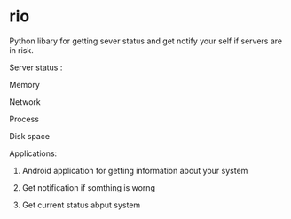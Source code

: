 # rio

Python libary for getting sever status and get notify your self if servers are in risk.

Server status : 

  Memory
  
  Network
  
  Process
  
  Disk space
  
  
Applications:

1) Android application for getting information about your system

2) Get notification if somthing is worng

3) Get current status abput system


